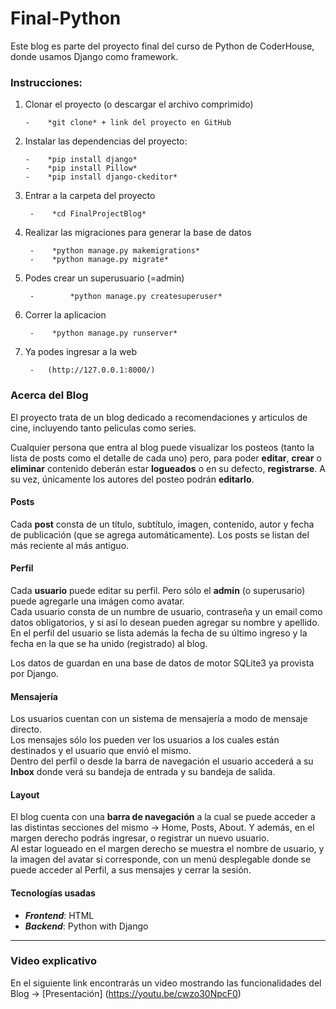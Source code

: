 # Final-Python
Este blog es parte del proyecto final del curso de Python de CoderHouse, donde usamos Django como framework.
### Instrucciones:
1.  Clonar el proyecto (o descargar el archivo comprimido)

        -    *git clone* + link del proyecto en GitHub

2.  Instalar las dependencias del proyecto:

        -    *pip install django*
        -    *pip install Pillow*
        -    *pip install django-ckeditor*

3. Entrar a la carpeta del proyecto

        -    *cd FinalProjectBlog*

4. Realizar las migraciones para generar la base de datos

        -    *python manage.py makemigrations*
        -    *python manage.py migrate*

5. Podes crear un superusuario (=admin)

        -        *python manage.py createsuperuser*

6. Correr la aplicacion

        -    *python manage.py runserver*
7. Ya podes ingresar a la web

        -   (http://127.0.0.1:8000/)
### Acerca del Blog
El proyecto trata de un blog dedicado a recomendaciones y articulos de cine, incluyendo tanto peliculas como series.

Cualquier persona que entra al blog puede visualizar los posteos (tanto la lista de posts como el detalle de cada uno) pero, para poder **editar**, **crear** 
o **eliminar** contenido deberán estar **logueados** o en su defecto, **registrarse**. A su vez, únicamente los autores del posteo podrán **editarlo**.

#### Posts
Cada **post** consta de un título, subtítulo, imagen, contenido, autor y fecha de publicación (que se agrega automáticamente).
Los posts se listan del más reciente al más antiguo.

#### Perfil
Cada **usuario** puede editar su perfil. Pero sólo el **admin** (o superusario) puede agregarle una imágen como avatar.  
Cada usuario consta de un numbre de usuario, contraseña y un email como datos obligatorios, y si así lo desean pueden agregar su nombre y apellido.  
En el perfil del usuario se lista además la fecha de su último ingreso y la fecha en la que se ha unido (registrado) al blog.  

Los datos de guardan en una base de datos de motor SQLite3 ya provista por Django.  

#### Mensajería
Los usuarios cuentan con un sistema de mensajería a modo de mensaje directo.  
Los mensajes sólo los pueden ver los usuarios a los cuales están destinados y el usuario que envió el mismo.  
Dentro del perfil o desde la barra de navegación el usuario accederá a su **Inbox** donde verá su bandeja de entrada y su bandeja de salida.  
  
#### Layout
El blog cuenta con una **barra de navegación** a la cual se puede acceder a las distintas secciones del mismo -> Home, Posts, About. Y además, en el margen derecho 
podrás ingresar, o registrar un nuevo usuario.  
Al estar logueado en el margen derecho se muestra el nombre de usuario, y la imagen del avatar si corresponde, con un menú desplegable donde se puede acceder al Perfil, 
a sus mensajes y cerrar la sesión.

#### Tecnologías usadas
-    ***Frontend***: HTML 
-    ***Backend***: Python with Django

***
### Video explicativo
En el siguiente link encontrarás un video mostrando las funcionalidades del Blog -> [Presentación] (https://youtu.be/cwzo30NpcF0)

